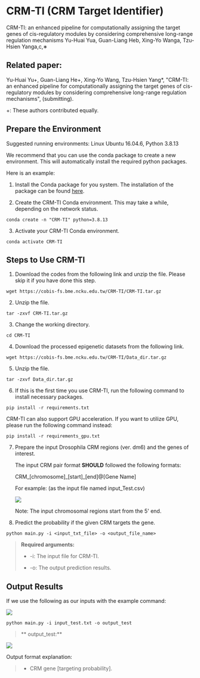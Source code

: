 # CRM-TI (CRM Target Identifier)
CRM-TI: an enhanced pipeline for computationally assigning the target genes of
cis-regulatory modules by considering comprehensive long-range regulation mechanisms
Yu-Huai Yua, Guan-Liang Heb, Xing-Yo Wanga, Tzu-Hsien Yanga,c,∗

## Related paper:
Yu-Huai Yu+, Guan-Liang He+, Xing-Yo Wang, Tzu-Hsien Yang*, "CRM-TI: an enhanced pipeline for computationally assigning the target genes of cis-regulatory modules by considering comprehensive long-range regulation mechanisms", (submitting).

+: These authors contributed equally.

## Prepare the Environment

Suggested running environments: Linux Ubuntu 16.04.6, Python 3.8.13

We recommend that you can use the conda package to create a new environment. This will automatically install the required python packages. 

Here is an example: 

1. Install the Conda package for you system. The installation of the package can be found <a href="https://docs.conda.io/projects/conda/en/latest/user-guide/install/index.html">here</a>. 

2. Create the CRM-TI Conda environment. This may take a while, depending on the network status.

```
conda create -n "CRM-TI" python=3.8.13
```

3. Activate your CRM-TI Conda environment. 

```
conda activate CRM-TI
```

## Steps to Use CRM-TI

1. Download the codes from the following link and unzip the file. Please skip it if you have done this step.

```
wget https://cobis-fs.bme.ncku.edu.tw/CRM-TI/CRM-TI.tar.gz
```

2. Unzip the file.

```
tar -zxvf CRM-TI.tar.gz
```

3. Change the working directory.

```
cd CRM-TI
```

4. Download the processed epigenetic datasets from the following link.

```
wget https://cobis-fs.bme.ncku.edu.tw/CRM-TI/Data_dir.tar.gz
```

5. Unzip the file.

```
tar -zxvf Data_dir.tar.gz
```

6. If this is the first time you use CRM-TI, run the following command to install necessary packages. 

```
pip install -r requirements.txt
```

CRM-TI can also support GPU acceleration. If you want to utilize GPU, please run the following command instead:

```
pip install -r requirements_gpu.txt
```


7. Prepare the input Drosophila CRM regions (ver. dm6) and the genes of interest.
     
   The input CRM pair format **SHOULD** followed the following formats:
   
   CRM\_[chromosome]\_[start]\_[end]@[Gene Name]
   
   For example: (as the input file named input_Test.csv) 
   
   ![](input.jpg)
   
   Note: The input chromosomal regions start from the 5' end.

8. Predict the probability if the given CRM targets the gene.

```
python main.py -i <input_txt_file> -o <output_file_name>
```
>**Required arguments:**
>
>* -i: The input file for CRM-TI.
>
>* -o: The output prediction results.


## Output Results
If we use the following as our inputs with the example command:

![](images/input.png)

```
python main.py -i input_test.txt -o output_test
```

>** output_test:**

![](images/output.png)

Output format explanation:
>* CRM gene [targeting probability].

